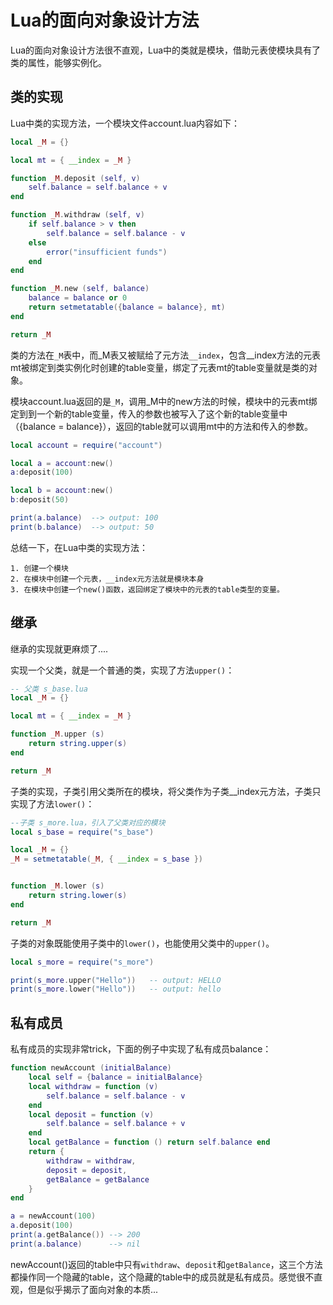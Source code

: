 # Lua的面向对象设计方法
<!-- toc -->

Lua的面向对象设计方法很不直观，Lua中的类就是模块，借助元表使模块具有了类的属性，能够实例化。

## 类的实现

Lua中类的实现方法，一个模块文件account.lua内容如下：

```lua
local _M = {}

local mt = { __index = _M }

function _M.deposit (self, v)
    self.balance = self.balance + v
end

function _M.withdraw (self, v)
    if self.balance > v then
        self.balance = self.balance - v
    else
        error("insufficient funds")
    end
end

function _M.new (self, balance)
    balance = balance or 0
    return setmetatable({balance = balance}, mt)
end

return _M
```

类的方法在`_M`表中，而_M表又被赋给了元方法`__index`，包含__index方法的元表mt被绑定到类实例化时创建的table变量，绑定了元表mt的table变量就是类的对象。

模块account.lua返回的是`_M`，调用_M中的new方法的时候，模块中的元表mt绑定到到一个新的table变量，传入的参数也被写入了这个新的table变量中（{balance = balance}），返回的table就可以调用mt中的方法和传入的参数。

```lua
local account = require("account")

local a = account:new()
a:deposit(100)

local b = account:new()
b:deposit(50)

print(a.balance)  --> output: 100
print(b.balance)  --> output: 50
```

总结一下，在Lua中类的实现方法：

	1. 创建一个模块
	2. 在模块中创建一个元表，__index元方法就是模块本身
	3. 在模块中创建一个new()函数，返回绑定了模块中的元表的table类型的变量。

## 继承

继承的实现就更麻烦了....

实现一个父类，就是一个普通的类，实现了方法`upper()`：

```lua
-- 父类 s_base.lua
local _M = {}

local mt = { __index = _M }

function _M.upper (s)
    return string.upper(s)
end

return _M
```

子类的实现，子类引用父类所在的模块，将父类作为子类__index元方法，子类只实现了方法`lower()`：

```lua
--子类 s_more.lua，引入了父类对应的模块
local s_base = require("s_base")

local _M = {}
_M = setmetatable(_M, { __index = s_base })


function _M.lower (s)
    return string.lower(s)
end

return _M
```

子类的对象既能使用子类中的`lower()`，也能使用父类中的`upper()`。

```lua
local s_more = require("s_more")

print(s_more.upper("Hello"))   -- output: HELLO
print(s_more.lower("Hello"))   -- output: hello
```

## 私有成员

私有成员的实现非常trick，下面的例子中实现了私有成员balance：

```lua
function newAccount (initialBalance)
    local self = {balance = initialBalance}
    local withdraw = function (v)
        self.balance = self.balance - v
    end
    local deposit = function (v)
        self.balance = self.balance + v
    end
    local getBalance = function () return self.balance end
    return {
        withdraw = withdraw,
        deposit = deposit,
        getBalance = getBalance
    }
end

a = newAccount(100)
a.deposit(100)
print(a.getBalance()) --> 200
print(a.balance)      --> nil
```

newAccount()返回的table中只有`withdraw`、`deposit`和`getBalance`，这三个方法都操作同一个隐藏的table，这个隐藏的table中的成员就是私有成员。感觉很不直观，但是似乎揭示了面向对象的本质...
